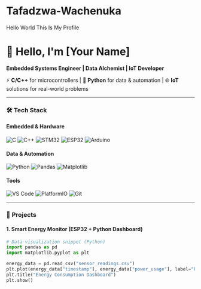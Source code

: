 # Tafadzwa-Wachenuka
Hello World This Is My Profile

# 👋 Hello, I'm [Your Name]  
**Embedded Systems Engineer | Data Alchemist | IoT Developer**  

⚡ **C/C++** for microcontrollers | 🐍 **Python** for data & automation | 🌐 **IoT** solutions for real-world problems  

---

### 🛠️ **Tech Stack**  
#### **Embedded & Hardware**  
![C](https://img.shields.io/badge/-C-A8B9CC?logo=c&logoColor=black) 
![C++](https://img.shields.io/badge/-C++-00599C?logo=c%2B%2B) 
![STM32](https://img.shields.io/badge/-STM32-03234B?logo=stmicroelectronics) 
![ESP32](https://img.shields.io/badge/-ESP32-E7352C?logo=espressif) 
![Arduino](https://img.shields.io/badge/-Arduino-00979D?logo=arduino)  

#### **Data & Automation**  
![Python](https://img.shields.io/badge/-Python-3776AB?logo=python) 
![Pandas](https://img.shields.io/badge/-Pandas-150458?logo=pandas) 
![Matplotlib](https://img.shields.io/badge/-Matplotlib-11557C?logo=python)  

#### **Tools**  
![VS Code](https://img.shields.io/badge/-VS_Code-007ACC?logo=visual-studio-code) 
![PlatformIO](https://img.shields.io/badge/-PlatformIO-FFD700?logo=platformio) 
![Git](https://img.shields.io/badge/-Git-F05032?logo=git)  

---

### 🚀 **Projects**  

#### **1. Smart Energy Monitor (ESP32 + Python Dashboard)**  
```python
# Data visualization snippet (Python)
import pandas as pd
import matplotlib.pyplot as plt

energy_data = pd.read_csv("sensor_readings.csv")
plt.plot(energy_data["timestamp"], energy_data["power_usage"], label="Real-time Power")
plt.title("Energy Consumption Dashboard")
plt.show()
